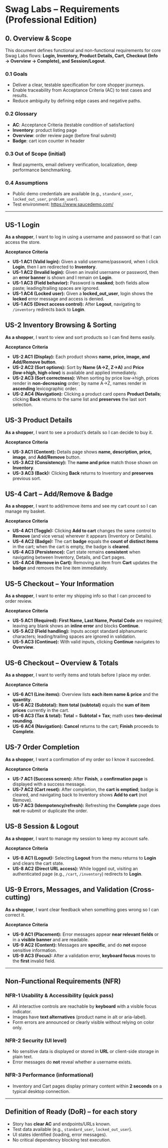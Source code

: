 # Swag Labs – Requirements (Professional Edition)

## 0. Overview & Scope
This document defines functional and non-functional requirements for core Swag Labs flows:
**Login, Inventory, Product Details, Cart, Checkout (Info → Overview → Complete), and Session/Logout**.

### 0.1 Goals
- Deliver a clear, testable specification for core shopper journeys.
- Enable traceability from Acceptance Criteria (AC) to test cases and results.
- Reduce ambiguity by defining edge cases and negative paths.

### 0.2 Glossary
- **AC**: Acceptance Criteria (testable condition of satisfaction)
- **Inventory**: product listing page
- **Overview**: order review page (before final submit)
- **Badge**: cart icon counter in header

### 0.3 Out of Scope (initial)
- Real payments, email delivery verification, localization, deep performance benchmarking.

### 0.4 Assumptions
- Public demo credentials are available (e.g., `standard_user`, `locked_out_user`, `problem_user`).
- Test environment: https://www.saucedemo.com/

---

## US-1 Login
**As a shopper**, I want to log in using a username and password so that I can access the store.

**Acceptance Criteria**
- **US-1 AC1 (Valid login):** Given a valid username/password, when I click **Login**, then I am redirected to **Inventory**.
- **US-1 AC2 (Invalid login):** Given an invalid username or password, then an **error banner** is shown and I remain on **Login**.
- **US-1 AC3 (Field behavior):** Password is **masked**; both fields allow paste; leading/trailing spaces are ignored.
- **US-1 AC4 (Locked user):** Given a **locked_out_user**, login shows the **locked** error message and access is denied.
- **US-1 AC5 (Direct access control):** After **Logout**, navigating to `/inventory` redirects back to **Login**.

## US-2 Inventory Browsing & Sorting
**As a shopper**, I want to view and sort products so I can find items easily.

**Acceptance Criteria**
- **US-2 AC1 (Display):** Each product shows **name, price, image, and Add/Remove button**.
- **US-2 AC2 (Sort options):** Sort by **Name (A→Z, Z→A)** and **Price (low→high, high→low)** is available and applied immediately.
- **US-2 AC3 (Sort correctness):** When sorting by price low→high, prices render in **non-decreasing** order; by name A→Z, names render in **ascending** lexicographic order.
- **US-2 AC4 (Navigation):** Clicking a product card opens **Product Details**; clicking **Back** returns to the same list and **preserves** the last sort selection.

## US-3 Product Details
**As a shopper**, I want to see a product’s details so I can decide to buy it.

**Acceptance Criteria**
- **US-3 AC1 (Content):** Details page shows **name, description, price, image**, and **Add/Remove** button.
- **US-3 AC2 (Consistency):** The **name and price** match those shown on **Inventory**.
- **US-3 AC3 (Back):** Clicking **Back** returns to Inventory and **preserves** previous sort.

## US-4 Cart – Add/Remove & Badge
**As a shopper**, I want to add/remove items and see my cart count so I can manage my basket.

**Acceptance Criteria**
- **US-4 AC1 (Toggle):** Clicking **Add to cart** changes the same control to **Remove** (and vice versa) wherever it appears (Inventory or Details).
- **US-4 AC2 (Badge):** The cart **badge** equals the **count of distinct items** in the cart; when the cart is empty, the badge is **cleared**.
- **US-4 AC3 (Persistence):** Cart state remains **consistent** when navigating between Inventory, Details, and Cart pages.
- **US-4 AC4 (Remove in Cart):** Removing an item from **Cart** updates the **badge** and removes the line item immediately.

## US-5 Checkout – Your Information
**As a shopper**, I want to enter my shipping info so that I can proceed to order review.

**Acceptance Criteria**
- **US-5 AC1 (Required):** **First Name, Last Name, Postal Code** are required; leaving any blank shows an **inline error** and blocks **Continue**.
- **US-5 AC2 (Field handling):** Inputs accept standard alphanumeric characters; leading/trailing spaces are ignored in validation.
- **US-5 AC3 (Continue):** With valid inputs, clicking **Continue** navigates to **Overview**.

## US-6 Checkout – Overview & Totals
**As a shopper**, I want to verify items and totals before I place my order.

**Acceptance Criteria**
- **US-6 AC1 (Line items):** Overview lists **each item name & price** and the **quantity**.
- **US-6 AC2 (Subtotal):** **Item total (subtotal)** equals the **sum of item prices** currently in the cart.
- **US-6 AC3 (Tax & total):** **Total** = **Subtotal + Tax**; math uses **two-decimal rounding**.
- **US-6 AC4 (Navigation):** **Cancel** returns to the cart; **Finish** proceeds to **Complete**.

## US-7 Order Completion
**As a shopper**, I want a confirmation of my order so I know it succeeded.

**Acceptance Criteria**
- **US-7 AC1 (Success screen):** After **Finish**, a **confirmation page** is displayed with a success message.
- **US-7 AC2 (Cart reset):** After completion, the **cart is emptied**; badge is cleared, and navigating back to Inventory shows **Add to cart** (not Remove).
- **US-7 AC3 (Idempotency/refresh):** Refreshing the **Complete** page does **not** re-submit or duplicate the order.

## US-8 Session & Logout
**As a shopper**, I want to manage my session to keep my account safe.

**Acceptance Criteria**
- **US-8 AC1 (Logout):** Selecting **Logout** from the menu returns to **Login** and clears the cart state.
- **US-8 AC2 (Direct URL access):** While logged out, visiting an authenticated page (e.g., `/cart`, `/inventory`) redirects to **Login**.

## US-9 Errors, Messages, and Validation (Cross-cutting)
**As a shopper**, I want clear feedback when something goes wrong so I can correct it.

**Acceptance Criteria**
- **US-9 AC1 (Placement):** Error messages appear **near relevant fields** or in a **visible banner** and are readable.
- **US-9 AC2 (Content):** Messages are **specific**, and do **not** expose sensitive information.
- **US-9 AC3 (Focus):** After a validation error, **keyboard focus** moves to the **first** invalid field.

---

## Non-Functional Requirements (NFR)
### NFR-1 Usability & Accessibility (quick pass)
- All interactive controls are reachable by **keyboard** with a visible focus indicator.
- Images have **text alternatives** (product name in alt or aria-label).
- Form errors are announced or clearly visible without relying on color only.

### NFR-2 Security (UI level)
- No sensitive data is displayed or stored in **URL** or client-side storage in plain text.
- Error messages do **not** reveal whether a username exists.

### NFR-3 Performance (informational)
- Inventory and Cart pages display primary content within **2 seconds** on a typical desktop connection.

---

## Definition of Ready (DoR) – for each story
- Story has **clear AC** and endpoints/URLs known.
- Test data available (e.g., `standard_user`, `locked_out_user`).
- UI states identified (loading, error messages).
- No critical dependency blocking test execution.
